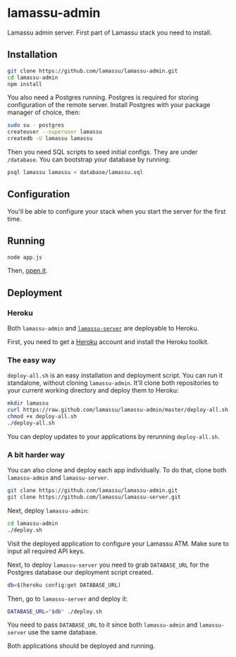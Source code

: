 # lamassu-admin

Lamassu admin server. First part of Lamassu stack you need to install.

## Installation

```sh
git clone https://github.com/lamassu/lamassu-admin.git
cd lamassu-admin
npm install
```

You also need a Postgres running. Postgres is required for storing configuration
of the remote server. Install Postgres with your package manager of choice, then:

```sh
sudo su - postgres
createuser --superuser lamassu
createdb -U lamassu lamassu
```

Then you need SQL scripts to seed initial configs. They are under `/database`.
You can bootstrap your database by running:

```sh
psql lamassu lamassu < database/lamassu.sql
```

## Configuration
You'll be able to configure your stack when you start the server for the first
time.

## Running

```sh
node app.js
```

Then, [open it](http://localhost:8081).

## Deployment

### Heroku
Both `lamassu-admin` and [`lamassu-server`](https://github.com/lamassu/lamassu-server)
are deployable to Heroku.

First, you need to get a [Heroku](https://heroku.com) account and install the
Heroku toolkit.

### The easy way
`deploy-all.sh` is an easy installation and deployment script. You can run it
standalone, without cloning `lamassu-admin`. It'll clone both repositories to
your current working directory and deploy them to Heroku:

```sh
mkdir lamassu
curl https://raw.github.com/lamassu/lamassu-admin/master/deploy-all.sh > deploy-all.sh
chmod +x deploy-all.sh
./deploy-all.sh
```

You can deploy updates to your applications by rerunning `deploy-all.sh`.

### A bit harder way
You can also clone and deploy each app individually. To do that, clone both
`lamassu-admin` and `lamassu-server`.

```sh
git clone https://github.com/lamassu/lamassu-admin.git
git clone https://github.com/lamassu/lamassu-server.git
```

Next, deploy `lamassu-admin`:

```sh
cd lamassu-admin
./deploy.sh
```

Visit the deployed application to configure your Lamassu ATM. Make sure to input
all required API keys.

Next, to deploy `lamassu-server` you need to grab `DATABASE_URL` for the Postgres
database our deployment script created.

```sh
db=$(heroku config:get DATABASE_URL)
```

Then, go to `lamassu-server` and deploy it:

```sh
DATABASE_URL="$db" ./deploy.sh
```

You need to pass `DATABASE_URL` to it since both `lamassu-admin` and `lamassu-server`
use the same database.

Both applications should be deployed and running.
